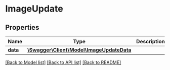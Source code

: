 # ImageUpdate

## Properties
Name | Type | Description | Notes
------------ | ------------- | ------------- | -------------
**data** | [**\Swagger\Client\Model\ImageUpdateData**](ImageUpdateData.md) |  | 

[[Back to Model list]](../README.md#documentation-for-models) [[Back to API list]](../README.md#documentation-for-api-endpoints) [[Back to README]](../README.md)


